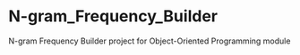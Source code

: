 # N-gram_Frequency_Builder
 N-gram Frequency Builder project for Object-Oriented Programming module
